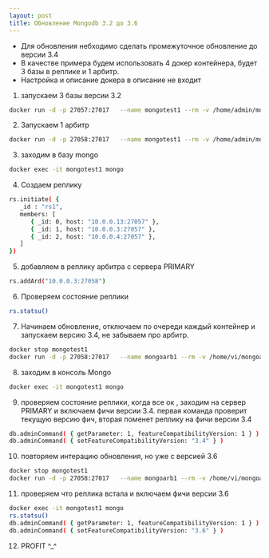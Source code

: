 ```yaml
---
layout: post
title: Обновление Mongodb 3.2 до 3.6
---
```



- Для обновления небходимо сделать промежуточное обновление до версии 3.4 
- В качестве примера будем использовать 4 докер контейнера, будет 3 базы в реплике и 1 арбитр.
- Настройка и описание докера в описание не входит

1. запускаем 3 базы  версии 3.2
```bash
docker run -d -p 27057:27017   --name mongotest1 --rm -v /home/admin/mongotest1:/data/db   mongo:3.2  mongod  --port 27017  --bind_ip 0.0.0.0 --replSet "rs1" 
```
2. Запускаем 1 арбитр
```bash
docker run -d -p 27058:27017   --name mongotest1 --rm -v /home/admin/mongoarb1:/data/db   mongo:3.2  mongod  --port 27017  --bind_ip 0.0.0.0 --replSet "rs1"
```
3. заходим в базу mongo
```bash
docker exec -it mongotest1 mongo
```
4. Создаем реплику
```bash
rs.initiate( {
   _id : "rs1",
   members: [
      { _id: 0, host: "10.0.0.13:27057" },
      { _id: 1, host: "10.0.0.3:27057" },
      { _id: 2, host: "10.0.0.4:27057" },
   ]
})
```
5. добавляем в реплику арбитра с сервера PRIMARY
```bash
rs.addArd("10.0.0.3:27058")
```
6. Проверяем состояние реплики
```bash
rs.statsu()
```
7. Начинаем обновление, отключаем по очереди каждый контейнер и запускаем версию 3.4, не забываем про арбитр.
```bash
docker stop mongotest1
docker run -d -p 27058:27017   --name mongoarb1 --rm -v /home/vi/mongoarb1:/data/db   mongo:3.4  mongod  --port 27017  --bind_ip 0.0.0.0 --replSet "rs1" 
```
8. заходим в консоль Mongo 
```bash
docker exec -it mongotest1 mongo
```
9. проверяем состояние реплики, когда все ок , заходим на сервер PRIMARY и включаем фичи версии 3.4. первая команда проверит текущую версию фич, вторая поменет реплику на фичи версии 3.4
```bash
db.adminCommand( { getParameter: 1, featureCompatibilityVersion: 1 } )
db.adminCommand( { setFeatureCompatibilityVersion: "3.4" } )
```
10. повторяем интерацию обновления, но уже с версией 3.6
```bash
docker stop mongotest1
docker run -d -p 27058:27017   --name mongoarb1 --rm -v /home/vi/mongoarb1:/data/db   mongo:3.6  mongod  --port 27017  --bind_ip 0.0.0.0 --replSet "rs1" 
```
11. проверяем что реплика встала и включаем фичи версии 3.6
```bash
docker exec -it mongotest1 mongo
rs.statsu()
db.adminCommand( { getParameter: 1, featureCompatibilityVersion: 1 } )
db.adminCommand( { setFeatureCompatibilityVersion: "3.6" } )
```

12. PROFIT ^_^